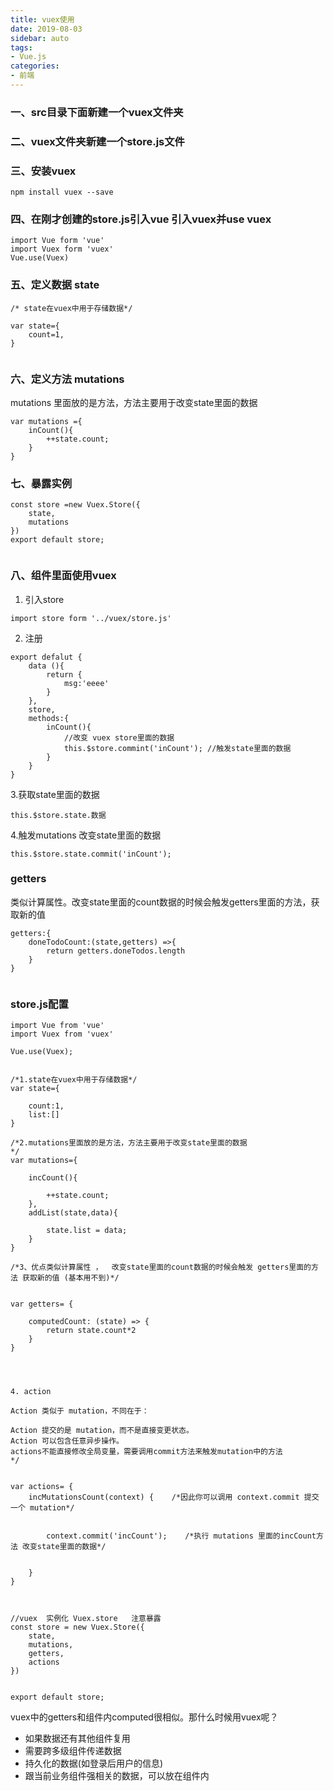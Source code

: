 ```yaml
---
title: vuex使用
date: 2019-08-03
sidebar: auto
tags: 
- Vue.js
categories:
- 前端
---
```


### 一、src目录下面新建一个vuex文件夹

### 二、vuex文件夹新建一个store.js文件
### 三、安装vuex

```
npm install vuex --save
```
### 四、在刚才创建的store.js引入vue 引入vuex并use vuex
```
import Vue form 'vue'
import Vuex form 'vuex'
Vue.use(Vuex)
```
### 五、定义数据 state
```
/* state在vuex中用于存储数据*/

var state={
    count=1,
}


```
### 六、定义方法 mutations
mutations 里面放的是方法，方法主要用于改变state里面的数据

```
var mutations ={
    inCount(){
        ++state.count;
    }
}
```
### 七、暴露实例
```
const store =new Vuex.Store({
    state,
    mutations
})
export default store;


```
###  八、组件里面使用vuex
1. 引入store
```
import store form '../vuex/store.js'
```
2. 注册
```
export defalut {
    data (){
        return {
            msg:'eeee'
        }
    },
    store,
    methods:{
        inCount(){
            //改变 vuex store里面的数据
            this.$store.commint('inCount'); //触发state里面的数据
        }
    }
}

```

3.获取state里面的数据
```
this.$store.state.数据

```
4.触发mutations 改变state里面的数据
```
this.$store.state.commit('inCount');

```

### getters 
类似计算属性。改变state里面的count数据的时候会触发getters里面的方法，获取新的值

```
getters:{
    doneTodoCount:(state,getters) =>{
        return getters.doneTodos.length
    }
}


```
### store.js配置
```
import Vue from 'vue'
import Vuex from 'vuex'

Vue.use(Vuex);


/*1.state在vuex中用于存储数据*/
var state={

    count:1,
    list:[]
}

/*2.mutations里面放的是方法，方法主要用于改变state里面的数据
*/
var mutations={

    incCount(){

        ++state.count;
    },
    addList(state,data){

        state.list = data;
    }
}

/*3、优点类似计算属性 ，  改变state里面的count数据的时候会触发 getters里面的方法 获取新的值 (基本用不到)*/


var getters= {
   
    computedCount: (state) => {
        return state.count*2
    }
}




4. action

Action 类似于 mutation，不同在于：

Action 提交的是 mutation，而不是直接变更状态。
Action 可以包含任意异步操作。
actions不能直接修改全局变量，需要调用commit方法来触发mutation中的方法
*/


var actions= {
    incMutationsCount(context) {    /*因此你可以调用 context.commit 提交一个 mutation*/
      
      
        context.commit('incCount');    /*执行 mutations 里面的incCount方法 改变state里面的数据*/


    }
}



//vuex  实例化 Vuex.store   注意暴露
const store = new Vuex.Store({
    state,
    mutations,
    getters,
    actions
})


export default store;
```
vuex中的getters和组件内computed很相似。那什么时候用vuex呢？

- 如果数据还有其他组件复用
- 需要跨多级组件传递数据
- 持久化的数据(如登录后用户的信息)
- 跟当前业务组件强相关的数据，可以放在组件内